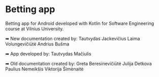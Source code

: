 # Betting app
Betting app for Android developed with Kotlin for Software Engineering course at Vilnius University.

➡ New documentation created by:
Tautvydas Jackevičius
Laima Volungevičiūtė
Andrius Bušma

➡ App developed by:
Tautvydas Mačiulis

➡ Old documentation created by:
Greta Beresinevičiūtė
Julija Detkova
Paulius Nemeikšis
Viktorija Šimėnaitė 
